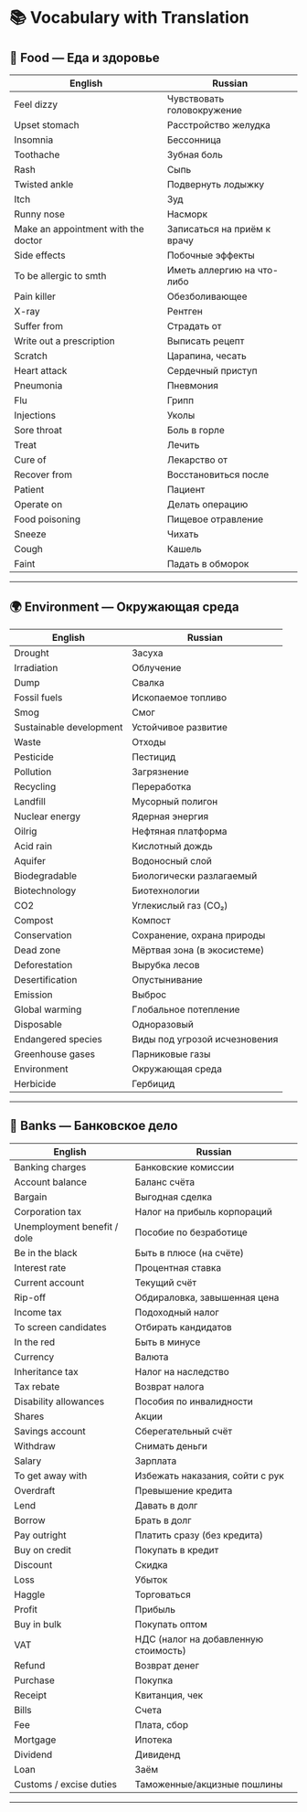 
# 📚 Vocabulary with Translation

## 🥗 Food — Еда и здоровье

| English                             | Russian                     |
| ----------------------------------- | --------------------------- |
| Feel dizzy                          | Чувствовать головокружение  |
| Upset stomach                       | Расстройство желудка        |
| Insomnia                            | Бессонница                  |
| Toothache                           | Зубная боль                 |
| Rash                                | Сыпь                        |
| Twisted ankle                       | Подвернуть лодыжку          |
| Itch                                | Зуд                         |
| Runny nose                          | Насморк                     |
| Make an appointment with the doctor | Записаться на приём к врачу |
| Side effects                        | Побочные эффекты            |
| To be allergic to smth              | Иметь аллергию на что-либо  |
| Pain killer                         | Обезболивающее              |
| X-ray                               | Рентген                     |
| Suffer from                         | Страдать от                 |
| Write out a prescription            | Выписать рецепт             |
| Scratch                             | Царапина, чесать            |
| Heart attack                        | Сердечный приступ           |
| Pneumonia                           | Пневмония                   |
| Flu                                 | Грипп                       |
| Injections                          | Уколы                       |
| Sore throat                         | Боль в горле                |
| Treat                               | Лечить                      |
| Cure of                             | Лекарство от                |
| Recover from                        | Восстановиться после        |
| Patient                             | Пациент                     |
| Operate on                          | Делать операцию             |
| Food poisoning                      | Пищевое отравление          |
| Sneeze                              | Чихать                      |
| Cough                               | Кашель                      |
| Faint                               | Падать в обморок            |

---

## 🌍 Environment — Окружающая среда

| English                 | Russian                       |
| ----------------------- | ----------------------------- |
| Drought                 | Засуха                        |
| Irradiation             | Облучение                     |
| Dump                    | Свалка                        |
| Fossil fuels            | Ископаемое топливо            |
| Smog                    | Смог                          |
| Sustainable development | Устойчивое развитие           |
| Waste                   | Отходы                        |
| Pesticide               | Пестицид                      |
| Pollution               | Загрязнение                   |
| Recycling               | Переработка                   |
| Landfill                | Мусорный полигон              |
| Nuclear energy          | Ядерная энергия               |
| Oilrig                  | Нефтяная платформа            |
| Acid rain               | Кислотный дождь               |
| Aquifer                 | Водоносный слой               |
| Biodegradable           | Биологически разлагаемый      |
| Biotechnology           | Биотехнологии                 |
| CO2                     | Углекислый газ (CO₂)          |
| Compost                 | Компост                       |
| Conservation            | Сохранение, охрана природы    |
| Dead zone               | Мёртвая зона (в экосистеме)   |
| Deforestation           | Вырубка лесов                 |
| Desertification         | Опустынивание                 |
| Emission                | Выброс                        |
| Global warming          | Глобальное потепление         |
| Disposable              | Одноразовый                   |
| Endangered species      | Виды под угрозой исчезновения |
| Greenhouse gases        | Парниковые газы               |
| Environment             | Окружающая среда              |
| Herbicide               | Гербицид                      |

---

## 🏦 Banks — Банковское дело

| English                     | Russian                              |
| --------------------------- | ------------------------------------ |
| Banking charges             | Банковские комиссии                  |
| Account balance             | Баланс счёта                         |
| Bargain                     | Выгодная сделка                      |
| Corporation tax             | Налог на прибыль корпораций          |
| Unemployment benefit / dole | Пособие по безработице               |
| Be in the black             | Быть в плюсе (на счёте)              |
| Interest rate               | Процентная ставка                    |
| Current account             | Текущий счёт                         |
| Rip-off                     | Обдираловка, завышенная цена         |
| Income tax                  | Подоходный налог                     |
| To screen candidates        | Отбирать кандидатов                  |
| In the red                  | Быть в минусе                        |
| Currency                    | Валюта                               |
| Inheritance tax             | Налог на наследство                  |
| Tax rebate                  | Возврат налога                       |
| Disability allowances       | Пособия по инвалидности              |
| Shares                      | Акции                                |
| Savings account             | Сберегательный счёт                  |
| Withdraw                    | Снимать деньги                       |
| Salary                      | Зарплата                             |
| To get away with            | Избежать наказания, сойти с рук      |
| Overdraft                   | Превышение кредита                   |
| Lend                        | Давать в долг                        |
| Borrow                      | Брать в долг                         |
| Pay outright                | Платить сразу (без кредита)          |
| Buy on credit               | Покупать в кредит                    |
| Discount                    | Скидка                               |
| Loss                        | Убыток                               |
| Haggle                      | Торговаться                          |
| Profit                      | Прибыль                              |
| Buy in bulk                 | Покупать оптом                       |
| VAT                         | НДС (налог на добавленную стоимость) |
| Refund                      | Возврат денег                        |
| Purchase                    | Покупка                              |
| Receipt                     | Квитанция, чек                       |
| Bills                       | Счета                                |
| Fee                         | Плата, сбор                          |
| Mortgage                    | Ипотека                              |
| Dividend                    | Дивиденд                             |
| Loan                        | Заём                                 |
| Customs / excise duties     | Таможенные/акцизные пошлины          |

---
